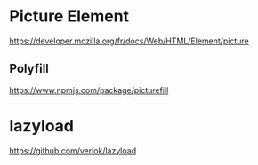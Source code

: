 # Picture Element

https://developer.mozilla.org/fr/docs/Web/HTML/Element/picture

## Polyfill

https://www.npmjs.com/package/picturefill

# lazyload

https://github.com/verlok/lazyload


